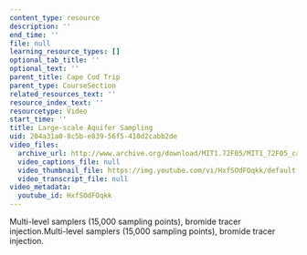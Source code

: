 ```yaml
---
content_type: resource
description: ''
end_time: ''
file: null
learning_resource_types: []
optional_tab_title: ''
optional_text: ''
parent_title: Cape Cod Trip
parent_type: CourseSection
related_resources_text: ''
resource_index_text: ''
resourcetype: Video
start_time: ''
title: Large-scale Aquifer Sampling
uid: 204a31a0-8c5b-e839-56f5-410d2cabb2de
video_files:
  archive_url: http://www.archive.org/download/MIT1.72F05/MIT1_72F05_cape_cod03_220k.mp4
  video_captions_file: null
  video_thumbnail_file: https://img.youtube.com/vi/HxfSOdFOqkk/default.jpg
  video_transcript_file: null
video_metadata:
  youtube_id: HxfSOdFOqkk
---
```


Multi-level samplers (15,000 sampling points), bromide tracer injection.Multi-level samplers (15,000 sampling points), bromide tracer injection.